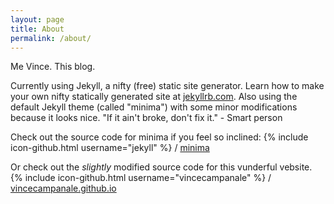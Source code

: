 ```yaml
---
layout: page
title: About
permalink: /about/
---
```


Me Vince. This blog.
<!-- Fun fact: my full name is Vincenzo.  -->
<!-- TODO: make the fun fact clickable and have it change to something entertaining  -->

<!-- Dream Job:  -->



Currently using Jekyll, a nifty (free) static site generator.
Learn how to make your own nifty statically generated site at [jekyllrb.com](http://jekyllrb.com/).
Also using the default Jekyll theme (called "minima") with some minor modifications because it looks nice. "If it ain't broke, don't fix it." - Smart person

Check out the source code for minima if you feel so inclined:
{% include icon-github.html username="jekyll" %} /
[minima](https://github.com/jekyll/minima)

Or check out the *slightly* modified source code for this vunderful vebsite. {% include icon-github.html username="vincecampanale" %} /
[vincecampanale.github.io](https://github.com/vincecampanale/vincecampanale.github.io)
